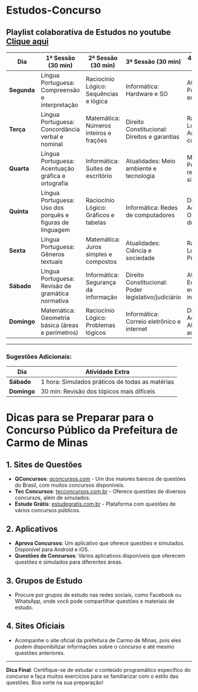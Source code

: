 # Estudos-Concurso

## Playlist colaborativa de Estudos no youtube [Clique aqui](https://www.youtube.com/playlist?list=PLdKWRMG0YzNuLCnFAUZUZNqwVsuCW8Oy6)


| **Dia**       | **1ª Sessão (30 min)**                               | **2ª Sessão (30 min)**                    | **3ª Sessão (30 min)**                           | **4ª Sessão (30 min)**                              |
|---------------|------------------------------------------------------|-------------------------------------------|--------------------------------------------------|-----------------------------------------------------|
| **Segunda**   | Língua Portuguesa: Compreensão e interpretação        | Raciocínio Lógico: Sequências e lógica     | Informática: Hardware e SO                       | Atualidades: Política e economia                    |
| **Terça**     | Língua Portuguesa: Concordância verbal e nominal      | Matemática: Números inteiros e frações     | Direito Constitucional: Direitos e garantias     | Raciocínio Lógico: Análise combinatória             |
| **Quarta**    | Língua Portuguesa: Acentuação gráfica e ortografia    | Informática: Suítes de escritório          | Atualidades: Meio ambiente e tecnologia          | Matemática: Porcentagem e regra de três simples     |
| **Quinta**    | Língua Portuguesa: Uso dos porquês e figuras de linguagem | Raciocínio Lógico: Gráficos e tabelas     | Informática: Redes de computadores               | Direito Administrativo: Organização do Estado       |
| **Sexta**     | Língua Portuguesa: Gêneros textuais                   | Matemática: Juros simples e compostos      | Atualidades: Ciência e sociedade                 | Raciocínio Lógico: Probabilidade                    |
| **Sábado**    | Língua Portuguesa: Revisão de gramática normativa     | Informática: Segurança da informação       | Direito Constitucional: Poder legislativo/judiciário | Atualidades: Economia e eventos internacionais     |
| **Domingo**   | Matemática: Geometria básica (áreas e perímetros)     | Raciocínio Lógico: Problemas lógicos       | Informática: Correio eletrônico e internet       | Direito Administrativo: Atos administrativos        |

---

### Sugestões Adicionais:

| **Dia**       | **Atividade Extra**                                  |
|---------------|------------------------------------------------------|
| **Sábado**    | 1 hora: Simulados práticos de todas as matérias       |
| **Domingo**   | 30 min: Revisão dos tópicos mais difíceis             |

# Dicas para se Preparar para o Concurso Público da Prefeitura de Carmo de Minas


## 1. Sites de Questões
- **QConcursos**: [qconcursos.com](https://www.qconcursos.com) - Um dos maiores bancos de questões do Brasil, com muitos concursos disponíveis.
- **Tec Concursos**: [tecconcursos.com.br](https://www.tecconcursos.com.br) - Oferece questões de diversos concursos, além de simulados.
- **Estude Grátis**: [estudegratis.com.br](https://www.estudegratis.com.br) - Plataforma com questões de vários concursos públicos.

## 2. Aplicativos
- **Aprova Concursos**: Um aplicativo que oferece questões e simulados. Disponível para Android e iOS.
- **Questões de Concursos**: Vários aplicativos disponíveis que oferecem questões e simulados para diferentes áreas.

## 3. Grupos de Estudo
- Procure por grupos de estudo nas redes sociais, como Facebook ou WhatsApp, onde você pode compartilhar questões e materiais de estudo.

## 4. Sites Oficiais
- Acompanhe o site oficial da prefeitura de Carmo de Minas, pois eles podem disponibilizar informações sobre o concurso e até mesmo questões anteriores.

---

**Dica Final**: Certifique-se de estudar o conteúdo programático específico do concurso e faça muitos exercícios para se familiarizar com o estilo das questões. Boa sorte na sua preparação!
